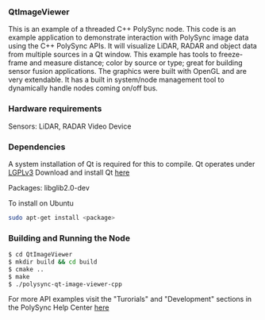 ### QtImageViewer

This is an example of a threaded C++ PolySync node.
This code is an example application to demonstrate interaction with PolySync image data using the C++ PolySync APIs.
It will visualize LiDAR, RADAR and object data from multiple sources in a Qt window.
This example has tools to freeze-frame and measure distance; color by source or type; great for building sensor fusion applications.
The graphics were built with OpenGL and are very extendable.
It has a built in system/node management tool to dynamically handle nodes coming on/off bus.

### Hardware requirements

Sensors: LiDAR, RADAR
Video Device

### Dependencies

A system installation of Qt is required for this to compile.
Qt operates under [LGPLv3](http://www.gnu.org/licenses/lgpl-3.0.en.html) 
Download and install Qt [here](http://www.qt.io/download/)

Packages: libglib2.0-dev

To install on Ubuntu

```bash
sudo apt-get install <package>
```

### Building and Running the Node

```bash
$ cd QtImageViewer 
$ mkdir build && cd build
$ cmake ..
$ make
$ ./polysync-qt-image-viewer-cpp
```

For more API examples visit the "Turorials" and "Development" sections in the PolySync Help Center [here](https://help.polysync.io/articles/)




